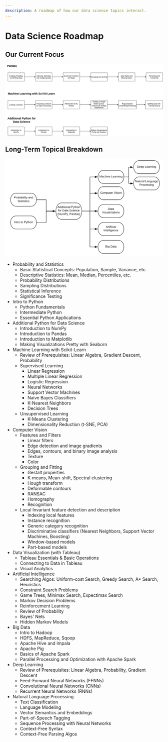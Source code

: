 ```yaml
---
description: A roadmap of how our data science topics interact.
---
```


# Data Science Roadmap

## Our Current Focus

![](../../../.gitbook/assets/untitled-diagram-1.png)

## Long-Term Topical Breakdown

![](../../../.gitbook/assets/data-science-roadmap.png)

* Probability and Statistics
  * Basic Statistical Concepts: Population, Sample, Variance, etc.
  * Descriptive Statistics: Mean, Median, Percentiles, etc.
  * Probability Distributions
  * Sampling Distributions
  * Statistical Inference
  * Significance Testing
* Intro to Python
  * Python Fundamentals
  * Intermediate Python
  * Essential Python Applications
* Additional Python for Data Science
  * Introduction to NumPy
  * Introduction to Pandas
  * Introduction to Matplotlib
  * Making Visualizations Pretty with Seaborn
* Machine Learning with Scikit-Learn
  * Review of Prerequisites: Linear Algebra, Gradient Descent, Probability
  * Supervised Learning
    * Linear Regression
    * Multiple Linear Regression
    * Logistic Regression
    * Neural Networks 
    * Support Vector Machines
    * Naive Bayes Classifiers
    * K-Nearest Neighbors
    * Decision Trees
  * Unsupervised Learning
    * K-Means Clustering
    * Dimensionality Reduction \(t-SNE, PCA\)
* Computer Vision
  * Features and Filters
    * Linear filters
    * Edge detection and image gradients
    * Edges, contours, and binary image analysis
    * Texture
    * Color
  * Grouping and Fitting
    * Gestalt properties
    * K-means, Mean-shift, Spectral clustering
    * Hough transform
    * Deformable contours
    * RANSAC
    * Homography
    * Recognition
  * Local Invariant feature detection and description
    * Indexing local features
    * Instance recognition
    * Generic category recognition
    * Discriminative classifiers \(Nearest Neighbors, Support Vector Machines, Boosting\)
    * Window-based models
    * Part-based models
* Data Visualization \(with Tableau\)
  * Tableau Essentials & Basic Operations
  * Connecting to Data in Tableau
  * Visual Analytics
* Artificial Intelligence
  * Searching Algos: Uniform-cost Search, Greedy Search, A\* Search, Heuristics
  * Constraint Search Problems
  * Game Trees, Minimax Search, Expectimax Search
  * Markov Decision Problems
  * Reinforcement Learning
  * Review of Probability
  * Bayes' Nets
  * Hidden Markov Models
* Big Data
  * Intro to Hadoop
  * HDFS, MapReduce, Sqoop
  * Apache Hive and Impala
  * Apache Pig
  * Basics of Apache Spark
  * Parallel Processing and Optimization with Apache Spark
* Deep Learning
  * Review of Prerequisites: Linear Algebra, Probability, Gradient Descent
  * Feed-Forward Neural Networks \(FFNNs\)
  * Convolutional Neural Networks \(CNNs\)
  * Recurrent Neural Networks \(RNNs\)
* Natural Language Processing
  * Text Classification
  * Language Modeling
  * Vector Semantics and Embeddings
  * Part-of-Speech Tagging
  * Sequence Processing with Neural Networks
  * Context-Free Syntax
  * Context-Free Parsing Algos

